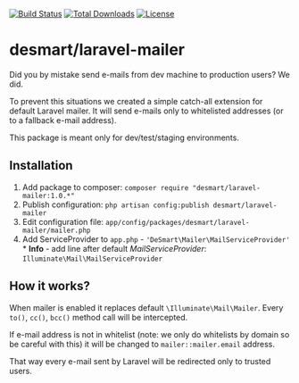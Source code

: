 [![Build Status](https://travis-ci.org/DeSmart/laravel-mailer.svg)](https://travis-ci.org/DeSmart/laravel-mailer)
[![Total Downloads](https://poser.pugx.org/DeSmart/laravel-mailer/downloads.svg)](https://packagist.org/packages/DeSmart/laravel-mailer)
[![License](https://poser.pugx.org/DeSmart/laravel-mailer/license.svg)](https://packagist.org/packages/DeSmart/laravel-mailer)

# desmart/laravel-mailer

Did you by mistake send e-mails from dev machine to production users? We did. 

To prevent this situations we created a simple catch-all extension for default Laravel mailer. It will send e-mails only to whitelisted addresses (or to a fallback e-mail address).

This package is meant only for dev/test/staging environments.

## Installation

  1. Add package to composer: `composer require "desmart/laravel-mailer:1.0.*"`
  2. Publish configuration: `php artisan config:publish desmart/laravel-mailer`
  3. Edit configuration file: `app/config/packages/desmart/laravel-mailer/mailer.php` 
  4. Add ServiceProvider to `app.php` - `'DeSmart\Mailer\MailServiceProvider'`
    * **Info** - add line after default *MailServiceProvider*: `Illuminate\Mail\MailServiceProvider`
    
## How it works?

When mailer is enabled it replaces default `\Illuminate\Mail\Mailer`. Every `to()`, `cc()`, `bcc()` method call will be intercepted. 

If e-mail address is not in whitelist (note: we only do whitelists by domain so be careful with this) it will be changed to `mailer::mailer.email` address.

That way every e-mail sent by Laravel will be redirected only to trusted users.

